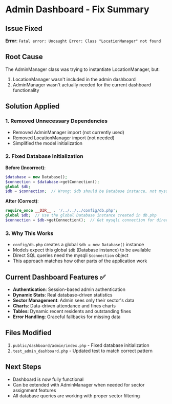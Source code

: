 # Admin Dashboard - Fix Summary

## Issue Fixed

**Error**: `Fatal error: Uncaught Error: Class "LocationManager" not found`

## Root Cause

The AdminManager class was trying to instantiate LocationManager, but:

1. LocationManager wasn't included in the admin dashboard
2. AdminManager wasn't actually needed for the current dashboard functionality

## Solution Applied

### 1. Removed Unnecessary Dependencies

- Removed AdminManager import (not currently used)
- Removed LocationManager import (not needed)
- Simplified the model initialization

### 2. Fixed Database Initialization

**Before (Incorrect)**:

```php
$database = new Database();
$connection = $database->getConnection();
global $db;
$db = $connection;  // Wrong: $db should be Database instance, not mysqli
```

**After (Correct)**:

```php
require_once __DIR__ . '/../../../config/db.php';
global $db;  // Use the global Database instance created in db.php
$connection = $db->getConnection();  // Get mysqli connection for direct queries
```

### 3. Why This Works

- `config/db.php` creates a global `$db = new Database()` instance
- Models expect this global `$db` (Database instance) to be available
- Direct SQL queries need the mysqli `$connection` object
- This approach matches how other parts of the application work

## Current Dashboard Features ✅

- **Authentication**: Session-based admin authentication
- **Dynamic Stats**: Real database-driven statistics
- **Sector Management**: Admin sees only their sector's data
- **Charts**: Data-driven attendance and fines charts
- **Tables**: Dynamic recent residents and outstanding fines
- **Error Handling**: Graceful fallbacks for missing data

## Files Modified

1. `public/dashboard/admin/index.php` - Fixed database initialization
2. `test_admin_dashboard.php` - Updated test to match correct pattern

## Next Steps

- Dashboard is now fully functional
- Can be extended with AdminManager when needed for sector assignment features
- All database queries are working with proper sector filtering
